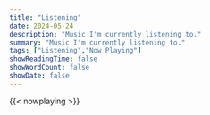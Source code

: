 ```yaml
---
title: "Listening"
date: 2024-05-24
description: "Music I'm currently listening to."
summary: "Music I'm currently listening to."
tags: ["Listening","Now Playing"]
showReadingTime: false
showWordCount: false
showDate: false
---
```

{{< nowplaying >}}
